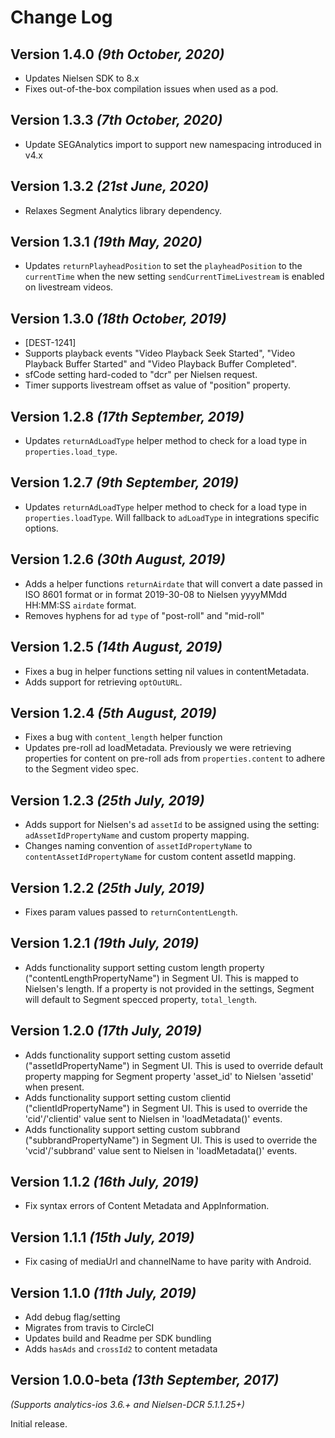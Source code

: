 Change Log
==========

Version 1.4.0 *(9th October, 2020)*
-------------------------------------------
* Updates Nielsen SDK to 8.x
* Fixes out-of-the-box compilation issues when used as a pod.

Version 1.3.3 *(7th October, 2020)*
-------------------------------------------
* Update SEGAnalytics import to support new namespacing introduced in v4.x

Version 1.3.2 *(21st June, 2020)*
-------------------------------------------
* Relaxes Segment Analytics library dependency.

Version 1.3.1 *(19th May, 2020)*
-------------------------------------------
* Updates `returnPlayheadPosition` to set the `playheadPosition` to the  `currentTime` when the new setting `sendCurrentTimeLivestream` is enabled on livestream videos.

Version 1.3.0 *(18th October, 2019)*
-------------------------------------------
* [DEST-1241]
* Supports playback events "Video Playback Seek Started", "Video Playback   Buffer Started" and "Video Playback Buffer Completed".
* sfCode setting hard-coded to "dcr" per Nielsen request.
* Timer supports livestream offset as value of "position" property.

Version 1.2.8 *(17th September, 2019)*
-------------------------------------------
* Updates `returnAdLoadType` helper method to check for a load type in `properties.load_type`.

Version 1.2.7 *(9th September, 2019)*
-------------------------------------------
* Updates `returnAdLoadType` helper method to check for a load type in `properties.loadType`. Will fallback to `adLoadType` in integrations specific options.

Version 1.2.6 *(30th August, 2019)*
-------------------------------------------
* Adds a helper functions `returnAirdate` that will convert a date passed in ISO 8601 format or in format 2019-30-08 to Nielsen yyyyMMdd HH:MM:SS `airdate` format.
* Removes hyphens for ad `type` of "post-roll" and "mid-roll"

Version 1.2.5 *(14th August, 2019)*
-------------------------------------------
* Fixes a bug in helper functions setting nil values in contentMetadata.
* Adds support for retrieving `optOutURL`.

Version 1.2.4 *(5th August, 2019)*
-------------------------------------------
* Fixes a bug with `content_length` helper function
* Updates pre-roll ad loadMetadata. Previously we were retrieving properties for content on  pre-roll ads from `properties.content` to adhere to the Segment video spec.

Version 1.2.3 *(25th July, 2019)*
-------------------------------------------
* Adds support for Nielsen's ad `assetId` to be  assigned using the setting: `adAssetIdPropertyName` and custom property mapping.
* Changes naming convention of `assetIdPropertyName` to `contentAssetIdPropertyName` for custom content assetId mapping.

Version 1.2.2 *(25th July, 2019)*
-------------------------------------------
* Fixes param values passed to `returnContentLength`.

Version 1.2.1 *(19th July, 2019)*
-------------------------------------------
* Adds functionality support setting custom length property ("contentLengthPropertyName") in Segment UI. This is mapped to Nielsen's length. If a property is not provided in the settings, Segment will default to Segment specced property, `total_length`.

Version 1.2.0 *(17th July, 2019)*
-------------------------------------------
* Adds functionality support setting custom assetid ("assetIdPropertyName") in Segment UI. This is used to override default property mapping for Segment property 'asset_id' to Nielsen 'assetid' when present.
* Adds functionality support setting custom clientid ("clientIdPropertyName") in Segment UI. This is used to override the 'cid'/'clientid' value sent to Nielsen in 'loadMetadata()' events.
* Adds functionality support setting custom subbrand ("subbrandPropertyName") in Segment UI. This is used to override the 'vcid'/'subbrand' value sent to Nielsen in 'loadMetadata()' events.

Version 1.1.2 *(16th July, 2019)*
-------------------------------------------
* Fix syntax errors of Content Metadata and AppInformation.

Version 1.1.1 *(15th July, 2019)*
-------------------------------------------
* Fix casing of mediaUrl and channelName to have  parity with Android.

Version 1.1.0 *(11th July, 2019)*
-------------------------------------------
* Add debug flag/setting
* Migrates from travis to CircleCI
* Updates build and Readme per SDK bundling
* Adds `hasAds` and `crossId2` to content metadata

Version 1.0.0-beta *(13th September, 2017)*
-------------------------------------------
*(Supports analytics-ios 3.6.+ and Nielsen-DCR 5.1.1.25+)*

Initial release.
